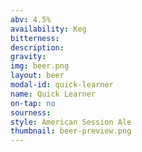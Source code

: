```yaml
---
abv: 4.5%
availability: Keg
bitterness: 
description:
gravity: 
img: beer.png
layout: beer
modal-id: quick-learner
name: Quick Learner
on-tap: no
sourness: 
style: American Session Ale
thumbnail: beer-preview.png
---
```

